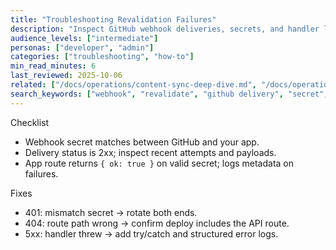 ```yaml
---
title: "Troubleshooting Revalidation Failures"
description: "Inspect GitHub webhook deliveries, secrets, and handler logic when on-demand revalidation fails."
audience_levels: ["intermediate"]
personas: ["developer", "admin"]
categories: ["troubleshooting", "how-to"]
min_read_minutes: 6
last_reviewed: 2025-10-06
related: ["/docs/operations/content-sync-deep-dive.md", "/docs/operations/admin-dashboard.md"]
search_keywords: ["webhook", "revalidate", "github delivery", "secret", "nextjs"]
---
```


Checklist

- Webhook secret matches between GitHub and your app.
- Delivery status is 2xx; inspect recent attempts and payloads.
- App route returns `{ ok: true }` on valid secret; logs metadata on failures.

Fixes

- 401: mismatch secret → rotate both ends.
- 404: route path wrong → confirm deploy includes the API route.
- 5xx: handler threw → add try/catch and structured error logs.

